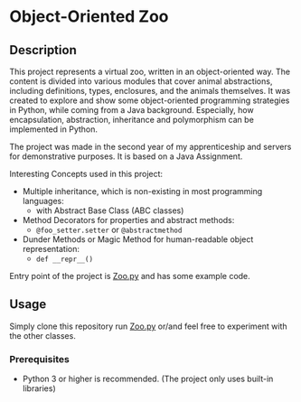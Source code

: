 # Object-Oriented Zoo


## Description
This project represents a virtual zoo, written in an object-oriented way.
The content is divided into various modules that cover animal abstractions, including definitions, types, enclosures, and the animals themselves.
It was created to explore and show some object-oriented programming strategies in Python, while coming from a Java background.
Especially, how encapsulation, abstraction, inheritance and polymorphism can be implemented in Python.

The project was made in the second year of my apprenticeship and servers for demonstrative purposes. It is based on a Java Assignment.


Interesting Concepts used in this project:
* Multiple inheritance, which is non-existing in most programming languages:
  * with Abstract Base Class (ABC classes)
* Method Decorators for properties and abstract methods:
  * `@foo_setter.setter` or `@abstractmethod`
* Dunder Methods or Magic Method for human-readable object representation: 
  * `def __repr__()`

Entry point of the project is [Zoo.py](Zoo.py) and has some example code.

## Usage
Simply clone this repository run [Zoo.py](Zoo.py) or/and feel free to experiment with the other classes.

### Prerequisites
* Python 3 or higher is recommended. (The project only uses built-in libraries)

